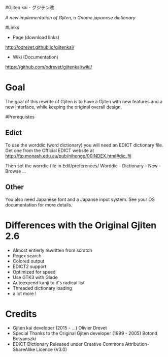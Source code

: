 #Gjiten kai - グジテン改

<i>A new implementation of Gjiten, a Gnome japanese dictionary</i>

#Links 
* Page (download links)

http://odrevet.github.io/gjitenkai/


* Wiki (Documentation)

https://github.com/odrevet/gjitenkai/wiki/

# Goal
The goal of this rewrite of Gjiten is to have a Gjiten with new features and a
new interface, while keeping the original overall design. 

#Prerequistes

## Edict 
To use the worddic (word dictionary) you will need an EDICT dictionary file.
Get one from the Official EDICT website at 
http://ftp.monash.edu.au/pub/nihongo/00INDEX.html#dic_fil

Then set the worrdic file in Edit/preferences/ Worddic - Dictionary - New - Browse ...  

## Other

You also need Japanese font and a Japanse input system. See your OS documentation
for more details. 

# Differences with the Original Gjiten 2.6

* Almost entierly rewritten from scratch
* Regex search
* Colored output
* EDICT2 support
* Optimized for speed
* Use GTK3 with Glade
* Autoexpend kanji to it's radical list
* Threaded dictionary loading
* a lot more ! 

# Credits
* Gjiten kai developer (2015 - ...) Olivier Drevet
* Special Thanks to the Original Gjiten developer (1999 - 2005) Botond Botyanszki 
* EDICT Dictionary Released under Creative Commons Attribution-ShareAlike Licence (V3.0)
